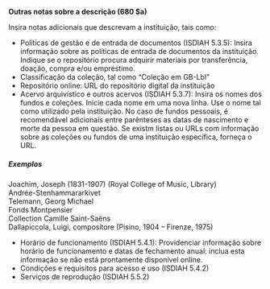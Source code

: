 **Outras notas sobre a descrição (680 $a)**

Insira notas adicionais que descrevam a instituição, tais como:

- Políticas de gestão e de entrada de documentos (ISDIAH 5.3.5): Insira informação sobre as políticas de entrada de documentos da instituição. Indique se o repositório procura adquirir materiais por transferência, doação, compra e/ou empréstimo.
- Classificação da coleção, tal como “Coleção em GB-Lbl”
- Repositório online: URL do repositório digital da instituição
- Acervo arquivístico e outros acervos (ISDIAH 5.3.7): Insira os nomes dos fundos e coleções. Inicie cada nome em uma nova linha. Use o nome tal como utilizado pela instituição. No caso de fundos pessoais, é recomendável adicionais entre parênteses as datas de nascimento e morte da pessoa em questão. Se existm listas ou URLs com informação sobre as coleções  ou fundos de uma instituição específica, forneça o URL.   
##### Exemplos  
  Joachim, Joseph (1831-1907) (Royal College of Music, Library)  
  Andrée-Stenhammararkivet  
  Telemann, Georg Michael  
  Fonds Montpensier  
  Collection Camille Saint-Saëns  
 Dallapiccola, Luigi, compositore (Pisino, 1904 – Firenze, 1975) 

- Horário de funcionamento (ISDIAH 5.4.1): Providenciar informação sobre horário de funcionamento e datas de fechamento anual: inclua esta informação se não está prontamente disponível online.
- Condições e requisitos para acesso e uso (ISDIAH 5.4.2)
- Serviços de reprodução (ISDIAH 5.5.2)